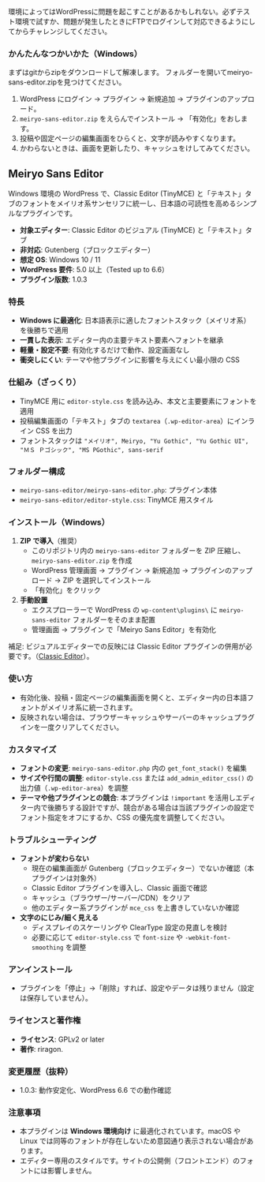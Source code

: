 環境によってはWordPressに問題を起こすことがあるかもしれない。必ずテスト環境で試すか、問題が発生したときにFTPでログインして対応できるようにしてからチャレンジしてください。

### かんたんなつかいかた（Windows）
まずはgitからzipをダウンロードして解凍します。
フォルダーを開いてmeiryo-sans-editor.zipを見つけてください。

1. WordPress にログイン → プラグイン → 新規追加 → プラグインのアップロード。
2. `meiryo-sans-editor.zip` をえらんでインストール → 「有効化」をおします。
3. 投稿や固定ページの編集画面をひらくと、文字が読みやすくなります。
4. かわらないときは、画面を更新したり、キャッシュをけしてみてください。

## Meiryo Sans Editor

Windows 環境の WordPress で、Classic Editor (TinyMCE) と「テキスト」タブのフォントをメイリオ系サンセリフに統一し、日本語の可読性を高めるシンプルなプラグインです。

- **対象エディター**: Classic Editor のビジュアル (TinyMCE) と「テキスト」タブ
- **非対応**: Gutenberg（ブロックエディター）
- **想定 OS**: Windows 10 / 11
- **WordPress 要件**: 5.0 以上（Tested up to 6.6）
- **プラグイン版数**: 1.0.3

### 特長
- **Windows に最適化**: 日本語表示に適したフォントスタック（メイリオ系）を後勝ちで適用
- **一貫した表示**: エディター内の主要テキスト要素へフォントを継承
- **軽量・設定不要**: 有効化するだけで動作、設定画面なし
- **衝突しにくい**: テーマや他プラグインに影響を与えにくい最小限の CSS

### 仕組み（ざっくり）
- TinyMCE 用に `editor-style.css` を読み込み、本文と主要要素にフォントを適用
- 投稿編集画面の「テキスト」タブの `textarea`（`.wp-editor-area`）にインライン CSS を出力
- フォントスタックは `"メイリオ", Meiryo, "Yu Gothic", "Yu Gothic UI", "ＭＳ Ｐゴシック", "MS PGothic", sans-serif`

### フォルダー構成
- `meiryo-sans-editor/meiryo-sans-editor.php`: プラグイン本体
- `meiryo-sans-editor/editor-style.css`: TinyMCE 用スタイル

### インストール（Windows）
1. **ZIP で導入**（推奨）
   - このリポジトリ内の `meiryo-sans-editor` フォルダーを ZIP 圧縮し、`meiryo-sans-editor.zip` を作成
   - WordPress 管理画面 → プラグイン → 新規追加 → プラグインのアップロード → ZIP を選択してインストール
   - 「有効化」をクリック
2. **手動設置**
   - エクスプローラーで WordPress の `wp-content\plugins\` に `meiryo-sans-editor` フォルダーをそのまま配置
   - 管理画面 → プラグイン で「Meiryo Sans Editor」を有効化

補足: ビジュアルエディターでの反映には Classic Editor プラグインの併用が必要です。（[Classic Editor](https://ja.wordpress.org/plugins/classic-editor/)）。

### 使い方
- 有効化後、投稿・固定ページの編集画面を開くと、エディター内の日本語フォントがメイリオ系に統一されます。
- 反映されない場合は、ブラウザーキャッシュやサーバーのキャッシュプラグインを一度クリアしてください。

### カスタマイズ
- **フォントの変更**: `meiryo-sans-editor.php` 内の `get_font_stack()` を編集
- **サイズや行間の調整**: `editor-style.css` または `add_admin_editor_css()` の出力値（`.wp-editor-area`）を調整
- **テーマや他プラグインとの競合**: 本プラグインは `!important` を活用しエディター内で後勝ちする設計ですが、競合がある場合は当該プラグインの設定でフォント指定をオフにするか、CSS の優先度を調整してください。

### トラブルシューティング
- **フォントが変わらない**
  - 現在の編集画面が Gutenberg（ブロックエディター）でないか確認（本プラグインは対象外）
  - Classic Editor プラグインを導入し、Classic 画面で確認
  - キャッシュ（ブラウザー/サーバー/CDN）をクリア
  - 他のエディター系プラグインが `mce_css` を上書きしていないか確認
- **文字のにじみ/細く見える**
  - ディスプレイのスケーリングや ClearType 設定の見直しを検討
  - 必要に応じて `editor-style.css` で `font-size` や `-webkit-font-smoothing` を調整

### アンインストール
- プラグインを「停止」→「削除」すれば、設定やデータは残りません（設定は保存していません）。

### ライセンスと著作権
- **ライセンス**: GPLv2 or later
- **著作**: riragon.

### 変更履歴（抜粋）
- 1.0.3: 動作安定化、WordPress 6.6 での動作確認

### 注意事項
- 本プラグインは **Windows 環境向け** に最適化されています。macOS や Linux では同等のフォントが存在しないため意図通り表示されない場合があります。
- エディター専用のスタイルです。サイトの公開側（フロントエンド）のフォントには影響しません。

